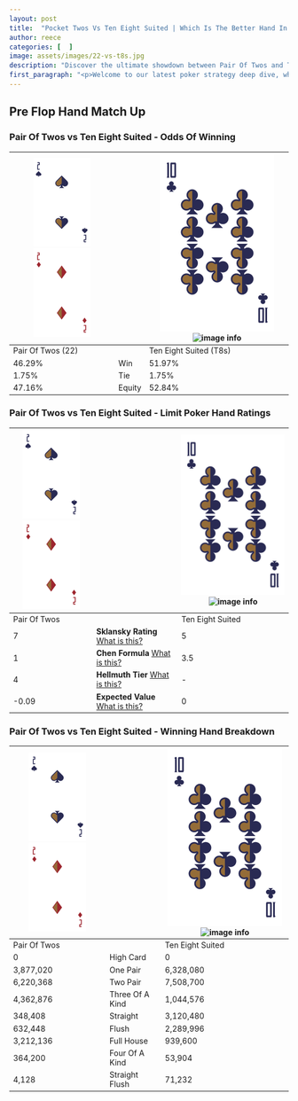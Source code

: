 ```yaml
---
layout: post
title:  "Pocket Twos Vs Ten Eight Suited | Which Is The Better Hand In Poker? A Complete Guide"
author: reece
categories: [  ]
image: assets/images/22-vs-t8s.jpg
description: "Discover the ultimate showdown between Pair Of Twos and Ten Eight Suited in poker! Uncover the odds, strategies, and scenarios where one hand triumphs over the other. Get ready to up your poker game with this thrilling analysis."
first_paragraph: "<p>Welcome to our latest poker strategy deep dive, where we're pitting two distinct hands against each other in a high-stakes showdown: Pair Of Twos vs Ten Eight Suited.</p><p>In the dynamic world of poker, every decision counts, and knowing which hand holds the upper hand is key to your success at the table.</p><p>In this article, we'll dissect these two hands, explore the scenarios where one dominates the other, and equip you with the knowledge to make strategic choices that can tip the odds in your favor.</p><p>Get ready to unravel the intriguing dynamics of these poker hands and elevate your game to new heights.</p>"
---
```




[comment]: # (sp0)

## Pre Flop Hand Match Up

<div class="table hand-ratings" markdown="1"> 



### Pair Of Twos vs Ten Eight Suited - Odds Of Winning


    
| ![image info](assets/images/hand1/2.png) ![image info](assets/images/hand1/2o.png) |  | ![image info](assets/images/hand2/T.png) ![image info](assets/images/hand2/8s.png) |
| -------- | -------- | -------- |
| Pair Of Twos (22) |  | Ten Eight Suited (T8s) |
| 46.29% | Win | 51.97% |
| 1.75% | Tie | 1.75% |
| 47.16% | Equity | 52.84% |




[comment]: # (sp1)



### Pair Of Twos vs Ten Eight Suited - Limit Poker Hand Ratings


    
| ![image info](assets/images/hand1/2.png) ![image info](assets/images/hand1/2o.png) |  | ![image info](assets/images/hand2/T.png) ![image info](assets/images/hand2/8s.png) |
| -------- | -------- | -------- |
| Pair Of Twos |  | Ten Eight Suited |
| 7 | **Sklansky Rating** [What is this?](/sklansky-rating-explained) | 5 |
| 1 | **Chen Formula** [What is this?](/chen-formula-explained) | 3.5 |
| 4 | **Hellmuth Tier** [What is this?](/Hellmuth-tier-explained) | - |
| -0.09 | **Expected Value** [What is this?](/expected-value-explained) | 0 |




[comment]: # (sp2)



### Pair Of Twos vs Ten Eight Suited - Winning Hand Breakdown


    
| ![image info](assets/images/hand1/2.png) ![image info](assets/images/hand1/2o.png) |  | ![image info](assets/images/hand2/T.png) ![image info](assets/images/hand2/8s.png) |
| -------- | -------- | -------- |
| Pair Of Twos |  | Ten Eight Suited |
| 0 | High Card | 0 |
| 3,877,020 | One Pair | 6,328,080 |
| 6,220,368 | Two Pair | 7,508,700 |
| 4,362,876 | Three Of A Kind | 1,044,576 |
| 348,408 | Straight | 3,120,480 |
| 632,448 | Flush | 2,289,996 |
| 3,212,136 | Full House | 939,600 |
| 364,200 | Four Of A Kind | 53,904 |
| 4,128 | Straight Flush | 71,232 |




[comment]: # (sp3)



</div>

[comment]: # (sp4)



[comment]: # (sp5)

